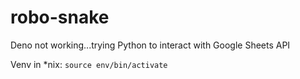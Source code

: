 # robo-snake
Deno not working...trying Python to interact with Google Sheets API

Venv in *nix:
`source env/bin/activate`